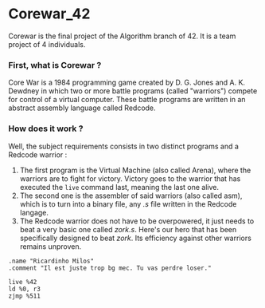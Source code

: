 # Corewar_42

Corewar is the final project of the Algorithm branch of 42. It is a team project of 4 individuals.

### First, what is Corewar ?

Core War is a 1984 programming game created by D. G. Jones and A. K. Dewdney in which two or more battle programs (called "warriors") compete for control of a virtual computer. These battle programs are written in an abstract assembly language called Redcode.

### How does it work ?

Well, the subject requirements consists in two distinct programs and a Redcode warrior :

1. The first program is the Virtual Machine (also called Arena), where the warriors are to fight for victory. Victory goes to the warrior that has executed the `live` command last, meaning the last one alive.
2. The second one is the assembler of said warriors (also called asm), which is to turn into a binary file, any *.s* file written in the Redcode langage.
3. The Redcode warrior does not have to be overpowered, it just needs to beat a very basic one called *zork.s*. Here's our hero that has been specifically designed to beat *zork*. Its efficiency against other warriors remains unproven.

```Redcode
.name "Ricardinho Milos"
.comment "Il est juste trop bg mec. Tu vas perdre loser."

live %42
ld %0, r3
zjmp %511
```
